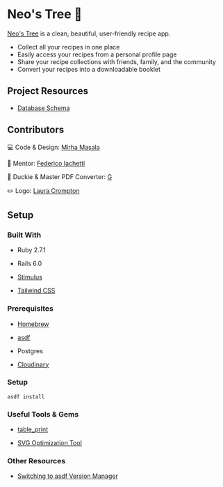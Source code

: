 # Neo's Tree 🌳

[Neo's Tree](https://www.neostree.com) is a clean, beautiful, user-friendly recipe app.

- Collect all your recipes in one place
- Easily access your recipes from a personal profile page
- Share your recipe collections with friends, family, and the community
- Convert your recipes into a downloadable booklet

## Project Resources

- [Database Schema](https://kitt.lewagon.com/db/9884)

## Contributors

💻 Code & Design: [Mirha Masala](https://github.com/mirhamasala)

🦉 Mentor: [Federico Iachetti](https://github.com/iachettifederico)

🐥 Duckie & Master PDF Converter: [G](https://github.com/dctrg)

✏️ Logo: [Laura Crompton](https://lanobilis.com/)

## Setup

### Built With

- Ruby 2.7.1

- Rails 6.0

- [Stimulus](https://stimulus.hotwire.dev/)

- [Tailwind CSS](https://tailwindcss.com/)

### Prerequisites

- [Homebrew](https://brew.sh/)

- [asdf](https://asdf-vm.com/)

- Postgres

- [Cloudinary](https://cloudinary.com/)

### Setup

`asdf install`

### Useful Tools & Gems

- [table_print](http://tableprintgem.com/)

- [SVG Optimization Tool](https://jakearchibald.github.io/svgomg/)

### Other Resources

- [Switching to asdf Version Manager](https://sidneyliebrand.io/blog/switching-to-asdf-version-manager)

